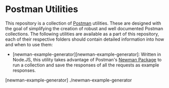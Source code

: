 # Postman Utilities

This repository is a collection of [Postman](https://www.postman.com/) utilities. These are designed with the goal of simplifying the creation of robust and well documented Postman collections. The following utilities are available as a part of this repository, each of their respective folders should contain detailed information into how and when to use them:

- [newman-example-generator][newman-example-generator]: Written in Node.JS, this utility takes advantage of Postman's [Newman Package](https://www.npmjs.com/package/newman) to run a collection and save the responses of all the requests as example responses.

[newman-example-generator] ./newman-example-generator